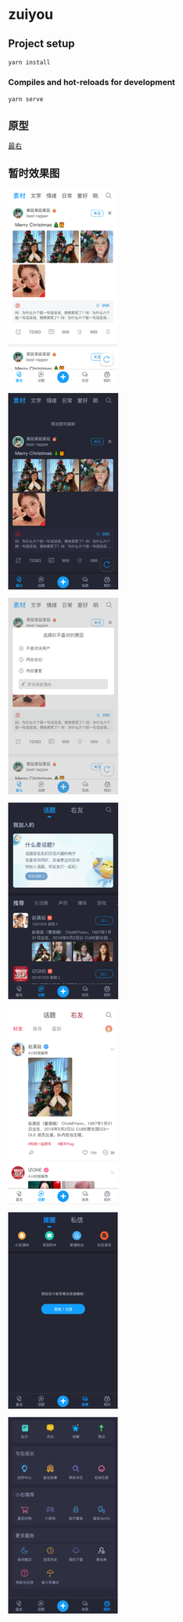 # zuiyou

## Project setup

```
yarn install
```

### Compiles and hot-reloads for development

```
yarn serve
```

## 原型

[最右](https://h5.izuiyou.com/)

## 暂时效果图

![](static-files/首页1.png)

![](static-files/首页2.png)

![](static-files/首页3.png)

![](static-files/话题1.png)

![](static-files/话题2.png)

![](static-files/消息1.png)

![](static-files/我的.png)
